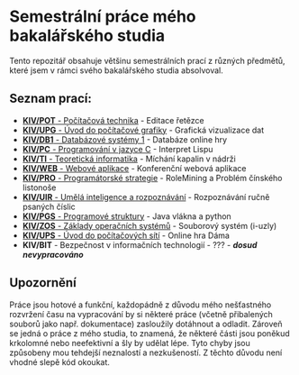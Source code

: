 # Semestrální práce mého bakalářského studia
Tento repozitář obsahuje většinu semestrálních prací z různých předmětů, které jsem v rámci svého bakalářského studia absolvoval.

## Seznam prací:
* [**KIV/POT** - Počítačová technika](https://github.com/hintikulus/school_bc_projects/tree/main/KIV-POT) - Editace řetězce
* [**KIV/UPG** - Úvod do počítačové grafiky](https://github.com/hintikulus/school_bc_projects/tree/main/KIV-UPG) - Grafická vizualizace dat
* [**KIV/DB1** - Databázové systémy 1](https://github.com/hintikulus/school_bc_projects/tree/main/KIV-DB1) - Databáze online hry
* [**KIV/PC** - Programování v jazyce C](https://github.com/hintikulus/school_bc_projects/tree/main/KIV-PC) - Interpret Lispu
* [**KIV/TI** - Teoretická informatika](https://github.com/hintikulus/school_bc_projects/tree/main/KIV-TI) - Míchání kapalin v nádrži
* [**KIV/WEB** - Webové aplikace](https://github.com/hintikulus/school_bc_projects/tree/main/KIV-WEB) - Konferenční webová aplikace
* [**KIV/PRO** - Programátorské strategie](https://github.com/hintikulus/school_bc_projects/tree/main/KIV-PRO) - RoleMining a Problém čínského listonoše
* [**KIV/UIR** - Umělá inteligence a rozpoznávání](https://github.com/hintikulus/school_bc_projects/tree/main/KIV-UIR) - Rozpoznávání ručně psaných číslic
* [**KIV/PGS** - Programové struktury](https://github.com/hintikulus/school_bc_projects/tree/main/KIV-PGS) - Java vlákna a python
* [**KIV/ZOS** - Základy operačních systémů](https://github.com/hintikulus/kiv-zos) - Souborový systém (i-uzly)
* [**KIV/UPS** - Úvod do počítačových sítí](https://github.com/hintikulus/kiv-ups) - Online hra Dáma
* **KIV/BIT** - Bezpečnost v informačních technologií - ??? - ***dosud nevypracováno***

## Upozornění
Práce jsou hotové a funkční, každopádně z důvodu mého nešťastného rozvržení času na vypracování by si některé práce (včetně přibalených souborů jako např. dokumentace) zasloužily dotáhnout a odladit. Zároveň se jedná o práce z mého studia, to znamená, že některé části jsou poněkud krkolomné nebo neefektivní a šly by udělat lépe. Tyto chyby jsou způsobeny mou tehdejší neznalostí a nezkušeností. Z těchto důvodu není vhodné slepě kód okoukat.
